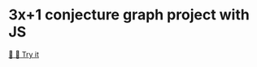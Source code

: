 # 3x+1 conjecture graph project with JS

[:monocle_face: :rocket: Try it](https://itsahmedatef.github.io/3xplus1/)

